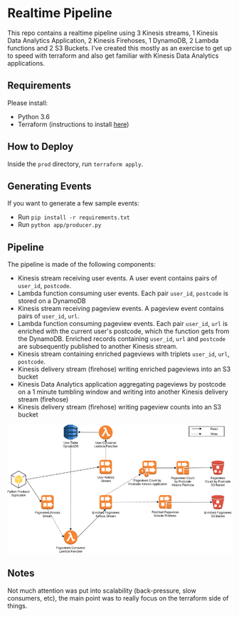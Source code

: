 # Realtime Pipeline

This repo contains a realtime pipeline using 3 Kinesis streams, 1 Kinesis Data Analytics Application,
2 Kinesis Firehoses, 1 DynamoDB, 2 Lambda functions and 2 S3 Buckets. I've created this mostly as 
an exercise to get up to speed with terraform and also get familiar with Kinesis Data Analytics applications.

## Requirements
Please install:
* Python 3.6
* Terraform (instructions to install [here](https://learn.hashicorp.com/terraform/getting-started/install.html))

## How to Deploy
Inside the `prod` directory, run `terraform apply`.

## Generating Events
If you want to generate a few sample events:
* Run `pip install -r requirements.txt`
* Run `python app/producer.py`

## Pipeline
The pipeline is made of the following components:
* Kinesis stream receiving user events. A user event contains pairs of `user_id`, `postcode`.
* Lambda function consuming user events. Each pair `user_id`, `postcode` is stored on a DynamoDB
* Kinesis stream receiving pageview events. A pageview event contains pairs of `user_id`, `url`.
* Lambda function consuming pageview events. Each pair `user_id`, `url` is enriched with the current user's
postcode, which the function gets from the DynamoDB. Enriched records containing `user_id`, `url` and
`postcode` are subsequently published to another Kinesis stream.
* Kinesis stream containing enriched pageviews with triplets `user_id`, `url`, `postcode`.
* Kinesis delivery stream (firehose) writing enriched pageviews into an S3 bucket
* Kinesis Data Analytics application aggregating pageviews by postcode on a 1 minute tumbling window
and writing into another Kinesis delivery stream (firehose)
* Kinesis delivery stream (firehose) writing pageview counts into an S3 bucket

![Image description](img/diagram.png)

## Notes
Not much attention was put into scalability (back-pressure, slow consumers, etc), the main point was to
really focus on the terraform side of things. 

